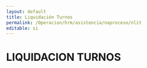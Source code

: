 ```yaml
---
layout: default
title: Liquidación Turnos
permalink: /Operacion/hrm/asistencia/naproceso/nlit
editable: si
---
```


# LIQUIDACION TURNOS  
